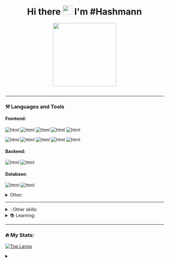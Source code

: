 <h1 align="center">Hi there <img src="https://media.giphy.com/media/hvRJCLFzcasrR4ia7z/giphy.gif" width="30px"/> I'm #Hashmann</h1>
<div id="header" align="center">
  <img src="https://media.giphy.com/media/4hCJsNJ7zRcic/giphy.gif" width="200"/>
 <!--<img src="" width="400"/>-->
</div>


<div id="header" align="center">
  <img src="https://komarev.com/ghpvc/?username=hashmann&label=PROFILE+VIEWS" alt=""/>
  <a href="https://www.codewars.com/users/Flex.XO" target="_blank"><img src="https://www.codewars.com/users/Flex.XO/badges/micro" alt=""/></a>
</div>

---

### ⚒️ Languages and Tools
#### Frontend:

![html](https://img.shields.io/badge/-HTML-22272e?style=for-the-badge&logo=html5)
![html](https://img.shields.io/badge/-CSS-22272e?style=for-the-badge&logo=css3&logoColor=1572B6)
![html](https://img.shields.io/badge/-sass-22272e?style=for-the-badge&logo=sass&logoColor=CC6699)
![html](https://img.shields.io/badge/-Bootstrap-22272e?style=for-the-badge&logo=Bootstrap&logoColor=7952B3)
![html](https://img.shields.io/badge/-TailwindCSS-22272e?style=for-the-badge&logo=TailwindCSS&logoColor=06B6D4)

![html](https://img.shields.io/badge/-JavaScript-22272e?style=for-the-badge&logo=javaScript&logoColor=F7DF1E)
![html](https://img.shields.io/badge/-vuejs-22272e?style=for-the-badge&logo=vue.js&logoColor=4FC08D)
![html](https://img.shields.io/badge/-Vuetify-22272e?style=for-the-badge&logo=Vuetify&logoColor=1867C0)
![html](https://img.shields.io/badge/-Quasar-22272e?style=for-the-badge&logo=Quasar&logoColor=1976D2)
![html](https://img.shields.io/badge/-GreenSock-22272e?style=for-the-badge&logo=GreenSock&logoColor=88CE02)

#### Backend:

![html](https://img.shields.io/badge/-Nodejs/Express-22272e?style=for-the-badge&logo=node.js&logoColor=339933)
![html](https://img.shields.io/badge/-Laravel-22272e?style=for-the-badge&logo=Laravel&logoColor=FF2D20)

#### Database:

![html](https://img.shields.io/badge/-Mongo-22272e?style=for-the-badge&logo=MongoDB&logoColor=47A248)
![html](https://img.shields.io/badge/-MySQL/Eloquent-22272e?style=for-the-badge&logo=MySQL&logoColor=4479A1)

<details>
  <summary>Other:</summary>

  ![html](https://img.shields.io/badge/-C%23-22272e?style=for-the-badge&logo=csharp&logoColor=239120)
  ![html](https://img.shields.io/badge/-Unity-22272e?style=for-the-badge&logo=Unity&logoColor=fff)
  ![html](https://img.shields.io/badge/-Delphi-22272e?style=for-the-badge&logo=Delphi&logoColor=EE1F35)
</details>


***

<details>
  <summary>💡Other skills:</summary>

  ![html](https://img.shields.io/badge/-Ableton%20Live-22272e?style=for-the-badge&logo=abletonlive&logoColor=fff)
  ![html](https://img.shields.io/badge/-Studio%20One-22272e?style=for-the-badge&logo=NONE&logoColor=EE1F35)
  ![html](https://img.shields.io/badge/-Reaper-22272e?style=for-the-badge&logo=NONE&logoColor=fff)

  ![html](https://img.shields.io/badge/-After%20Effects-22272e?style=for-the-badge&logo=AdobeAfterEffects&logoColor=9999FF)
  ![html](https://img.shields.io/badge/-Audition-22272e?style=for-the-badge&logo=AdobeAudition&logoColor=9999FF)
  ![html](https://img.shields.io/badge/-Photoshop-22272e?style=for-the-badge&logo=AdobePhotoshop&logoColor=31A8FF)
  ![html](https://img.shields.io/badge/-Figma-22272e?style=for-the-badge&logo=figma&logoColor=F24E1E)

  ![html](https://img.shields.io/badge/-Autocad-22272e?style=for-the-badge&logo=Autodesk&logoColor=0696D7)
  ![html](https://img.shields.io/badge/-Blender-22272e?style=for-the-badge&logo=Blender&logoColor=F5792A)
</details>

<details>
  <summary>📚 Learning:</summary>

  ![html](https://img.shields.io/badge/-react-22272e?style=for-the-badge&logo=react&logoColor=61DAFB)
</details>

***

### 🔥 My Stats:

[![Top Langs](https://github-readme-stats.vercel.app/api/top-langs/?username=hashmann&layout=compact&theme=tokyonight)](https://github.com/anuraghazra/github-readme-stats)

<details>
  <summary></summary>
  
  ![Anurag's GitHub stats](https://github-readme-stats.vercel.app/api?username=hashmann&show_icons=true&theme=tokyonight)
  [![GitHub Streak](http://github-readme-streak-stats.herokuapp.com?user=Hashmann&theme=tokyonight)](https://git.io/streak-stats)
</details>









<!--
**Hashmann/Hashmann** is a ✨ _special_ ✨ repository because its `README.md` (this file) appears on your GitHub profile.
<img src="" alt="" width="86"/>
Here are some ideas to get you started:

- 🔭 I’m currently working on ...
- 🌱 I’m currently learning ...
- 👯 I’m looking to collaborate on ...
- 🤔 I’m looking for help with ...
- 💬 Ask me about ...
- 📫 How to reach me: ...
- 😄 Pronouns: ...
- ⚡ Fun fact: ...👋
-->
